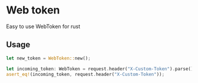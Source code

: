 # Web token

Easy to use WebToken for rust


## Usage

```rust
let new_token = WebToken::new();

let incoming_token: WebToken = request.header("X-Custom-Token").parse().unwrap();
asert_eq!(incoming_token, request.header("X-Custom-Token"));
```